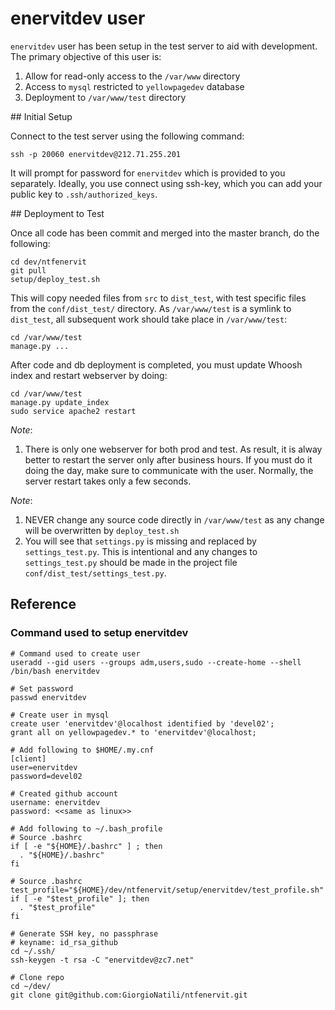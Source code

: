 enervitdev user
===============

`enervitdev` user has been setup in the test server to aid with development.  The primary objective of this
user is:

1. Allow for read-only access to the `/var/www` directory
2. Access to `mysql` restricted to `yellowpagedev` database
3. Deployment to `/var/www/test` directory

## Initial Setup

Connect to the test server using the following command:

```
ssh -p 20060 enervitdev@212.71.255.201
```

It will prompt for password for `enervitdev` which is provided to you separately.  Ideally, you use connect using
ssh-key, which you can add your public key to `.ssh/authorized_keys`.

## Deployment to Test

Once all code has been commit and merged into the master branch, do the following:

```
cd dev/ntfenervit
git pull
setup/deploy_test.sh
```

This will copy needed files from `src` to `dist_test`, with test specific files from the `conf/dist_test/` directory.
As `/var/www/test` is a symlink to `dist_test`, all subsequent work should take place in `/var/www/test`:

```
cd /var/www/test
manage.py ...
```

After code and db deployment is completed, you must update Whoosh index and restart webserver by doing:

```
cd /var/www/test
manage.py update_index
sudo service apache2 restart
```

*Note*:
1. There is only one webserver for both prod and test.  As result, it is alway better to restart the server
only after business hours.  If you must do it doing the day, make sure to communicate with the user.  Normally,
the server restart takes only a few seconds.


*Note*:
1. NEVER change any source code directly in `/var/www/test` as any change will be overwritten by `deploy_test.sh`
2. You will see that `settings.py` is missing and replaced by `settings_test.py`.  This is intentional and any changes
to `settings_test.py` should be made in the project file `conf/dist_test/settings_test.py`.

## Reference

### Command used to setup enervitdev

```
# Command used to create user
useradd --gid users --groups adm,users,sudo --create-home --shell /bin/bash enervitdev

# Set password
passwd enervitdev

# Create user in mysql
create user 'enervitdev'@localhost identified by 'devel02';
grant all on yellowpagedev.* to 'enervitdev'@localhost;

# Add following to $HOME/.my.cnf
[client]
user=enervitdev
password=devel02

# Created github account
username: enervitdev
password: <<same as linux>>

# Add following to ~/.bash_profile
# Source .bashrc
if [ -e "${HOME}/.bashrc" ] ; then
  . "${HOME}/.bashrc"
fi

# Source .bashrc
test_profile="${HOME}/dev/ntfenervit/setup/enervitdev/test_profile.sh"
if [ -e "$test_profile" ]; then
  . "$test_profile"
fi

# Generate SSH key, no passphrase
# keyname: id_rsa_github
cd ~/.ssh/
ssh-keygen -t rsa -C "enervitdev@zc7.net"

# Clone repo
cd ~/dev/
git clone git@github.com:GiorgioNatili/ntfenervit.git

```
